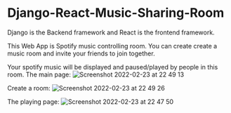 # Django-React-Music-Sharing-Room
Django is the Backend framework and React is the frontend framework.

This Web App is Spotify music controlling room. You can create create a music room and invite your friends to join together. 

Your spotify music will be displayed and paused/played by people in this room.
The main page:
![Screenshot 2022-02-23 at 22 49 13](https://user-images.githubusercontent.com/74383677/155422555-7053db33-9423-46d8-ba26-7086da1871a9.png)


Create a room:
![Screenshot 2022-02-23 at 22 49 26](https://user-images.githubusercontent.com/74383677/155422591-5e75f4a9-4330-427a-a554-ce57778df8a7.png)


The playing page:
![Screenshot 2022-02-23 at 22 47 50](https://user-images.githubusercontent.com/74383677/155422356-7d491df8-0014-46d0-bef2-4bd5b10660c0.png)
